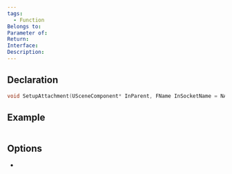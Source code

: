 ```yaml
---
tags:
  - Function
Belongs to: 
Parameter of: 
Return: 
Interface: 
Description:
---
```


## Declaration

```cpp
void SetupAttachment(USceneComponent* InParent, FName InSocketName = NAME_None)
```

## Example

```cpp
```

## Options
- 